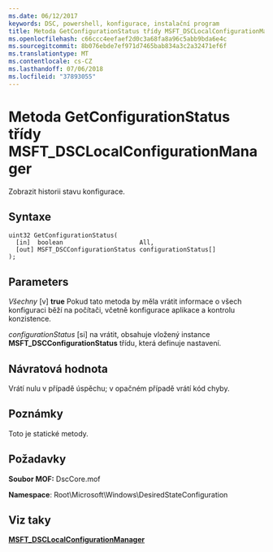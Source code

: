 ```yaml
---
ms.date: 06/12/2017
keywords: DSC, powershell, konfigurace, instalační program
title: Metoda GetConfigurationStatus třídy MSFT_DSCLocalConfigurationManager
ms.openlocfilehash: c66ccc4eefaef2d0c3a68fa8a96c5abb9bda6e4c
ms.sourcegitcommit: 8b076ebde7ef971d7465bab834a3c2a32471ef6f
ms.translationtype: MT
ms.contentlocale: cs-CZ
ms.lasthandoff: 07/06/2018
ms.locfileid: "37893055"
---
```

# <a name="getconfigurationstatus-method-of-the-msftdsclocalconfigurationmanager-class"></a>Metoda GetConfigurationStatus třídy MSFT_DSCLocalConfigurationManager

Zobrazit historii stavu konfigurace.

## <a name="syntax"></a>Syntaxe

```mof
uint32 GetConfigurationStatus(
  [in]  boolean                     All,
  [out] MSFT_DSCConfigurationStatus configurationStatus[]
);
```

## <a name="parameters"></a>Parameters

*Všechny* \[v\] **true** Pokud tato metoda by měla vrátit informace o všech konfiguraci běží na počítači, včetně konfigurace aplikace a kontrolu konzistence.

*configurationStatus* \[si\] na vrátit, obsahuje vložený instance **MSFT_DSCConfigurationStatus** třídu, která definuje nastavení.

## <a name="return-value"></a>Návratová hodnota

Vrátí nulu v případě úspěchu; v opačném případě vrátí kód chyby.

## <a name="remarks"></a>Poznámky

Toto je statické metody.

## <a name="requirements"></a>Požadavky

**Soubor MOF:** DscCore.mof

**Namespace**: Root\Microsoft\Windows\DesiredStateConfiguration

## <a name="see-also"></a>Viz taky

[**MSFT_DSCLocalConfigurationManager**](msft-dsclocalconfigurationmanager.md)